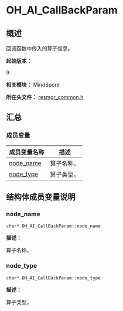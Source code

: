 # OH_AI_CallBackParam


## 概述

回调函数中传入的算子信息。

**起始版本：**

9

**相关模块：** MindSpore

**所在头文件：** [resmgr_common.h](capi-model_8h.md)


## 汇总


### 成员变量

| 成员变量名称 | 描述 |
| -------- | -------- |
| [node_name](#node_name) | 算子名称。 |
| [node_type](#node_type) | 算子类型。 |


## 结构体成员变量说明


### node_name


```
char* OH_AI_CallBackParam::node_name
```

**描述：**

算子名称。


### node_type


```
char* OH_AI_CallBackParam::node_type
```

**描述：**

算子类型。
